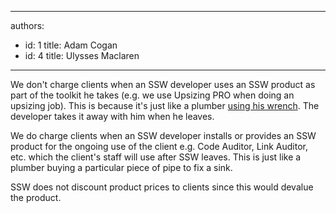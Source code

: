 

---
authors:
  - id: 1
    title: Adam Cogan
  - id: 4
    title: Ulysses Maclaren
---




<span class='intro'> <p>We don't charge clients when an SSW developer uses an SSW product as part of the toolkit he takes (e.g. we use Upsizing PRO when doing an upsizing job). This is because it's just like a plumber <a href="/Management/RulesToSuccessfulProjects/Pages/ToolBox.aspx">using his wrench</a>. The developer takes it away with him when he leaves.</p> </span>

<p>We do charge clients when an SSW developer installs or provides an SSW product for the ongoing use of the client e.g. Code Auditor, Link Auditor, etc.&#160;which the client's staff will use after SSW leaves. This is just like a plumber buying a particular piece of pipe to fix a sink. </p>
<p>SSW does not discount product prices to clients since this would devalue the product. </p>


